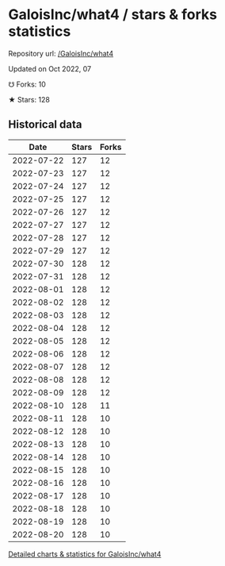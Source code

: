 # GaloisInc/what4 / stars & forks statistics

Repository url: [/GaloisInc/what4](https://github.com/GaloisInc/what4)

Updated on Oct 2022, 07

☋ Forks: 10

★ Stars: 128

## Historical data
| Date | Stars | Forks |
|------|-------|-------|
| 2022-07-22 | 127 | 12 | 
| 2022-07-23 | 127 | 12 | 
| 2022-07-24 | 127 | 12 | 
| 2022-07-25 | 127 | 12 | 
| 2022-07-26 | 127 | 12 | 
| 2022-07-27 | 127 | 12 | 
| 2022-07-28 | 127 | 12 | 
| 2022-07-29 | 127 | 12 | 
| 2022-07-30 | 128 | 12 | 
| 2022-07-31 | 128 | 12 | 
| 2022-08-01 | 128 | 12 | 
| 2022-08-02 | 128 | 12 | 
| 2022-08-03 | 128 | 12 | 
| 2022-08-04 | 128 | 12 | 
| 2022-08-05 | 128 | 12 | 
| 2022-08-06 | 128 | 12 | 
| 2022-08-07 | 128 | 12 | 
| 2022-08-08 | 128 | 12 | 
| 2022-08-09 | 128 | 12 | 
| 2022-08-10 | 128 | 11 | 
| 2022-08-11 | 128 | 10 | 
| 2022-08-12 | 128 | 10 | 
| 2022-08-13 | 128 | 10 | 
| 2022-08-14 | 128 | 10 | 
| 2022-08-15 | 128 | 10 | 
| 2022-08-16 | 128 | 10 | 
| 2022-08-17 | 128 | 10 | 
| 2022-08-18 | 128 | 10 | 
| 2022-08-19 | 128 | 10 | 
| 2022-08-20 | 128 | 10 | 


[Detailed charts & statistics for GaloisInc/what4](https://reviewgithub.com/rep/GaloisInc/what4)
